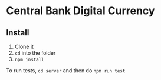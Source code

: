 # Central Bank Digital Currency

## Install

1. Clone it
2. `cd` into the folder
3. `npm install`

To run tests, `cd server` and then do `npm run test`
